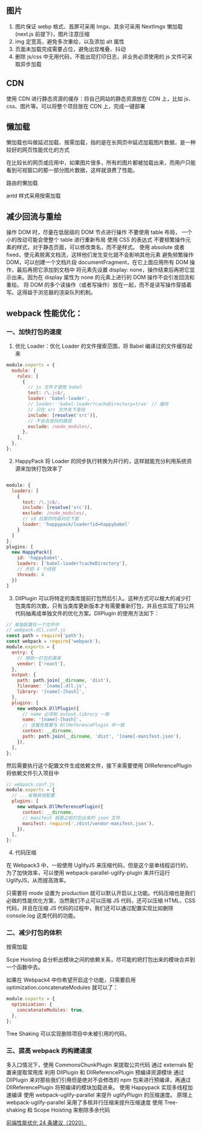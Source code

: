 ## 图片

1. 图片保证 webp 格式、首屏可采用 Imgx、其余可采用 NextImgx 懒加载(next.js 前提下)，图片注意压缩
2. img 定宽高，避免多次重绘，以及添加 alt 属性
3. 页面未加载完成需要占位，避免出现堆叠、抖动
4. 删除 js/css 中无用代码，不能出现打印日志，非业务必须使用的 js 文件可采取异步加载

## CDN

使用 CDN 进行静态资源的缓存：将自己网站的静态资源放在 CDN 上，比如 js、css、图片等。可以将整个项目放在 CDN 上，完成一键部署

## 懒加载

懒加载也叫做延迟加载、按需加载，指的是在长网页中延迟加载图片数据，是一种较好的网页性能优化的方式

在比较长的网页或应用中，如果图片很多，所有的图片都被加载出来，而用户只能看到可视窗口的那一部分图片数据，这样就浪费了性能。

路由的懒加载

antd 样式采用按需加载

## 减少回流与重绘

操作 DOM 时，尽量在低层级的 DOM 节点进行操作
不要使用 table 布局， 一个小的改动可能会使整个 table 进行重新布局
使用 CSS 的表达式
不要频繁操作元素的样式，对于静态页面，可以修改类名，而不是样式。
使用 absolute 或者 fixed，使元素脱离文档流，这样他们发生变化就不会影响其他元素
避免频繁操作 DOM，可以创建一个文档片段 documentFragment，在它上面应用所有 DOM 操作，最后再把它添加到文档中
将元素先设置 display: none，操作结束后再把它显示出来。因为在 display 属性为 none 的元素上进行的 DOM 操作不会引发回流和重绘。
将 DOM 的多个读操作（或者写操作）放在一起，而不是读写操作穿插着写。这得益于浏览器的渲染队列机制。

## webpack 性能优化：

### 一、加快打包的速度

1. 优化 Loader：优化 Loader 的文件搜索范围，将 Babel 编译过的文件缓存起来

```js
module.exports = {
  module: {
    rules: [
      {
        // js 文件才使用 babel
        test: /\.js$/,
        loader: 'babel-loader',
        // loader: 'babel-loader?cacheDirectory=true' // 缓存
        // 只在 src 文件夹下查找
        include: [resolve('src')],
        // 不会去查找的路径
        exclude: /node_modules/,
      },
    ],
  },
};
```

2. HappyPack 将 Loader 的同步执行转换为并行的，这样就能充分利用系统资源来加快打包效率了

```js

module: {
  loaders: [
    {
      test: /\.js$/,
      include: [resolve('src')],
      exclude: /node_modules/,
      // id 后面的内容对应下面
      loader: 'happypack/loader?id=happybabel'
    }
  ]
},
plugins: [
  new HappyPack({
    id: 'happybabel',
    loaders: ['babel-loader?cacheDirectory'],
    // 开启 4 个线程
    threads: 4
  })
]
```

3. DllPlugin 可以将特定的类库提前打包然后引入。这种方式可以极大的减少打包类库的次数，只有当类库更新版本才有需要重新打包，并且也实现了将公共代码抽离成单独文件的优化方案。DllPlugin 的使用方法如下：

```js
// 单独配置在一个文件中
// webpack.dll.conf.js
const path = require('path');
const webpack = require('webpack');
module.exports = {
  entry: {
    // 想统一打包的类库
    vendor: ['react'],
  },
  output: {
    path: path.join(__dirname, 'dist'),
    filename: '[name].dll.js',
    library: '[name]-[hash]',
  },
  plugins: [
    new webpack.DllPlugin({
      // name 必须和 output.library 一致
      name: '[name]-[hash]',
      // 该属性需要与 DllReferencePlugin 中一致
      context: __dirname,
      path: path.join(__dirname, 'dist', '[name]-manifest.json'),
    }),
  ],
};
```

然后需要执行这个配置文件生成依赖文件，接下来需要使用 DllReferencePlugin 将依赖文件引入项目中

```js
// webpack.conf.js
module.exports = {
  // ...省略其他配置
  plugins: [
    new webpack.DllReferencePlugin({
      context: __dirname,
      // manifest 就是之前打包出来的 json 文件
      manifest: require('./dist/vendor-manifest.json'),
    }),
  ],
};
```

4. 代码压缩

在 Webpack3 中，一般使用 UglifyJS 来压缩代码，但是这个是单线程运行的，为了加快效率，可以使用 webpack-parallel-uglify-plugin 来并行运行 UglifyJS，从而提高效率。

只需要将 mode 设置为 production 就可以默认开启以上功能。代码压缩也是我们必做的性能优化方案，当然我们不止可以压缩 JS 代码，还可以压缩 HTML、CSS 代码，并且在压缩 JS 代码的过程中，我们还可以通过配置实现比如删除 console.log 这类代码的功能。

### 二、减少打包的体积

按需加载

Scpe Hoisting 会分析出模块之间的依赖关系，尽可能的把打包出来的模块合并到一个函数中去。

如果在 Webpack4 中你希望开启这个功能，只需要启用 optimization.concatenateModules 就可以了：

```js
module.exports = {
  optimization: {
    concatenateModules: true,
  },
};
```

Tree Shaking 可以实现删除项目中未被引用的代码，

### 三、提⾼ webpack 的构建速度

多⼊⼝情况下，使⽤ CommonsChunkPlugin 来提取公共代码
通过 externals 配置来提取常⽤库
利⽤ DllPlugin 和 DllReferencePlugin 预编译资源模块 通过 DllPlugin 来对那些我们引⽤但是绝对不会修改的 npm 包来进⾏预编译，再通过 DllReferencePlugin 将预编译的模块加载进来。
使⽤ Happypack 实现多线程加速编译
使⽤ webpack-uglify-parallel 来提升 uglifyPlugin 的压缩速度。 原理上 webpack-uglify-parallel 采⽤了多核并⾏压缩来提升压缩速度
使⽤ Tree-shaking 和 Scope Hoisting 来剔除多余代码

[前端性能优化 24 条建议（2020）](https://github.com/woai3c/Front-end-articles/blob/master/performance.md)
